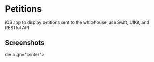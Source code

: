 # Petitions

iOS app to display petitions sent to the whitehouse, use Swift, UIKit, and RESTful API

## Screenshots

div align="center">
<img src=""></img> 
<img src=""></img> 
<img src=""></img> 
</div>
